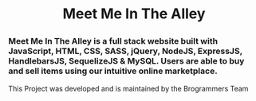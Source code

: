 #
<h1>
<p align="center">
Meet Me In The Alley
</p>
</h1>

### Meet Me In The Alley is a full stack website built with JavaScript, HTML, CSS, SASS, jQuery, NodeJS, ExpressJS, HandlebarsJS, SequelizeJS & MySQL.  Users are able to buy and sell items using our intuitive online marketplace.

This Project was developed and is maintained by the Brogrammers Team

